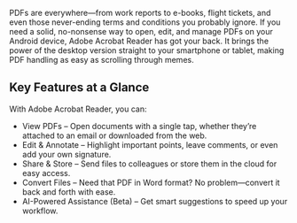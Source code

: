 PDFs are everywhere—from work reports to e-books, flight tickets, and even those never-ending terms and conditions you probably ignore. If you need a solid, no-nonsense way to open, edit, and manage PDFs on your Android device, Adobe Acrobat Reader has got your back. It brings the power of the desktop version straight to your smartphone or tablet, making PDF handling as easy as scrolling through memes.

## Key Features at a Glance

With Adobe Acrobat Reader, you can:
- View PDFs – Open documents with a single tap, whether they’re attached to an email or downloaded from the web.
- Edit & Annotate – Highlight important points, leave comments, or even add your own signature.
- Share & Store – Send files to colleagues or store them in the cloud for easy access.
- Convert Files – Need that PDF in Word format? No problem—convert it back and forth with ease.
- AI-Powered Assistance (Beta) – Get smart suggestions to speed up your workflow.